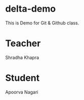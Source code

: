 # delta-demo
This is Demo for Git &amp; Github class.

# Teacher 
Shradha Khapra

# Student
Apoorva Nagari
